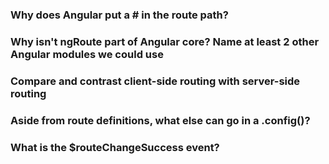 ### Why does Angular put a # in the route path?

### Why isn't ngRoute part of Angular core? Name at least 2 other Angular modules we could use

### Compare and contrast client-side routing with server-side routing

### Aside from route definitions, what else can go in a .config()?

### What is the $routeChangeSuccess event?

